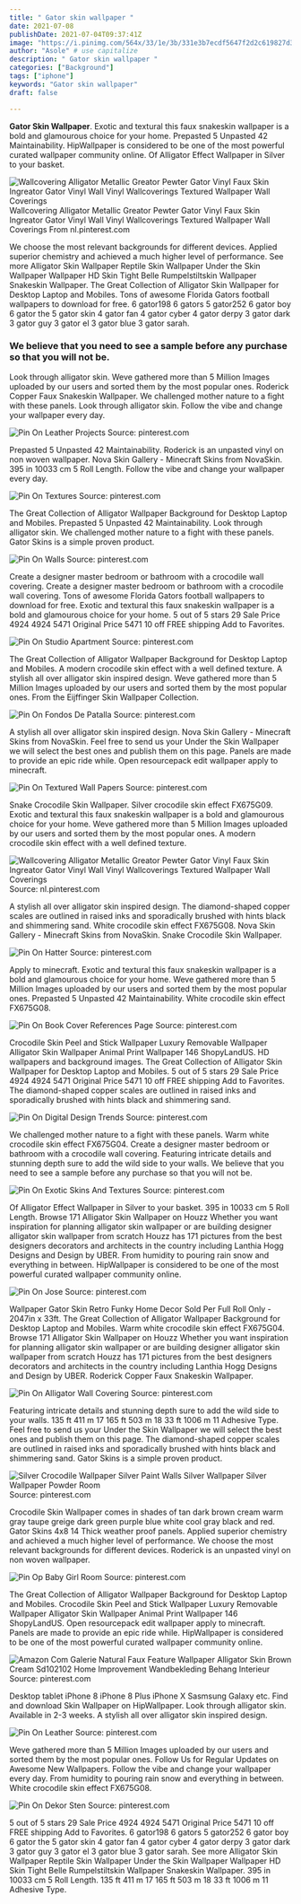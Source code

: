 ```yaml
---
title: " Gator skin wallpaper "
date: 2021-07-08
publishDate: 2021-07-04T09:37:41Z
image: "https://i.pinimg.com/564x/33/1e/3b/331e3b7ecdf5647f2d2c619827d3802b.jpg"
author: "Asole" # use capitalize
description: " Gator skin wallpaper "
categories: ["Background"]
tags: ["iphone"]
keywords: "Gator skin wallpaper"
draft: false

---
```



**Gator Skin Wallpaper**. Exotic and textural this faux snakeskin wallpaper is a bold and glamourous choice for your home. Prepasted 5 Unpasted 42 Maintainability. HipWallpaper is considered to be one of the most powerful curated wallpaper community online. Of Alligator Effect Wallpaper in Silver to your basket.

![Wallcovering Alligator Metallic Greator Pewter Gator Vinyl Faux Skin Ingreator Gator Vinyl Wall Vinyl Wallcoverings Textured Wallpaper Wall Coverings](https://i.pinimg.com/736x/1e/51/65/1e5165784c9a50c639d705997d9cc006.jpg "Wallcovering Alligator Metallic Greator Pewter Gator Vinyl Faux Skin Ingreator Gator Vinyl Wall Vinyl Wallcoverings Textured Wallpaper Wall Coverings")
Wallcovering Alligator Metallic Greator Pewter Gator Vinyl Faux Skin Ingreator Gator Vinyl Wall Vinyl Wallcoverings Textured Wallpaper Wall Coverings From nl.pinterest.com


We choose the most relevant backgrounds for different devices. Applied superior chemistry and achieved a much higher level of performance. See more Alligator Skin Wallpaper Reptile Skin Wallpaper Under the Skin Wallpaper Wallpaper HD Skin Tight Belle Rumpelstiltskin Wallpaper Snakeskin Wallpaper. The Great Collection of Alligator Skin Wallpaper for Desktop Laptop and Mobiles. Tons of awesome Florida Gators football wallpapers to download for free. 6 gator198 6 gators 5 gator252 6 gator boy 6 gator the 5 gator skin 4 gator fan 4 gator cyber 4 gator derpy 3 gator dark 3 gator guy 3 gator el 3 gator blue 3 gator sarah.

### We believe that you need to see a sample before any purchase so that you will not be.

Look through alligator skin. Weve gathered more than 5 Million Images uploaded by our users and sorted them by the most popular ones. Roderick Copper Faux Snakeskin Wallpaper. We challenged mother nature to a fight with these panels. Look through alligator skin. Follow the vibe and change your wallpaper every day.


![Pin On Leather Projects](https://i.pinimg.com/originals/f2/90/32/f29032ea5694fb496c9dad0646f7f704.jpg "Pin On Leather Projects")
Source: pinterest.com

Prepasted 5 Unpasted 42 Maintainability. Roderick is an unpasted vinyl on non woven wallpaper. Nova Skin Gallery - Minecraft Skins from NovaSkin. 395 in 10033 cm 5 Roll Length. Follow the vibe and change your wallpaper every day.

![Pin On Textures](https://i.pinimg.com/originals/42/0a/af/420aaff04dc43c5353784310480a401f.jpg "Pin On Textures")
Source: pinterest.com

The Great Collection of Alligator Wallpaper Background for Desktop Laptop and Mobiles. Prepasted 5 Unpasted 42 Maintainability. Look through alligator skin. We challenged mother nature to a fight with these panels. Gator Skins is a simple proven product.

![Pin On Walls](https://i.pinimg.com/originals/90/0d/81/900d81a9f9675701f5cd499dee7b7467.jpg "Pin On Walls")
Source: pinterest.com

Create a designer master bedroom or bathroom with a crocodile wall covering. Create a designer master bedroom or bathroom with a crocodile wall covering. Tons of awesome Florida Gators football wallpapers to download for free. Exotic and textural this faux snakeskin wallpaper is a bold and glamourous choice for your home. 5 out of 5 stars 29 Sale Price 4924 4924 5471 Original Price 5471 10 off FREE shipping Add to Favorites.

![Pin On Studio Apartment](https://i.pinimg.com/originals/6c/6d/2e/6c6d2e842bfd115593b33c4d6437d60e.jpg "Pin On Studio Apartment")
Source: pinterest.com

The Great Collection of Alligator Wallpaper Background for Desktop Laptop and Mobiles. A modern crocodile skin effect with a well defined texture. A stylish all over alligator skin inspired design. Weve gathered more than 5 Million Images uploaded by our users and sorted them by the most popular ones. From the Eijffinger Skin Wallpaper Collection.

![Pin On Fondos De Patalla](https://i.pinimg.com/originals/22/3c/1f/223c1f8b42999baca195849ecdfa63e8.jpg "Pin On Fondos De Patalla")
Source: pinterest.com

A stylish all over alligator skin inspired design. Nova Skin Gallery - Minecraft Skins from NovaSkin. Feel free to send us your Under the Skin Wallpaper we will select the best ones and publish them on this page. Panels are made to provide an epic ride while. Open resourcepack edit wallpaper apply to minecraft.

![Pin On Textured Wall Papers](https://i.pinimg.com/originals/4a/82/35/4a823549569bd86502d59775df3c2887.jpg "Pin On Textured Wall Papers")
Source: pinterest.com

Snake Crocodile Skin Wallpaper. Silver crocodile skin effect FX675G09. Exotic and textural this faux snakeskin wallpaper is a bold and glamourous choice for your home. Weve gathered more than 5 Million Images uploaded by our users and sorted them by the most popular ones. A modern crocodile skin effect with a well defined texture.

![Wallcovering Alligator Metallic Greator Pewter Gator Vinyl Faux Skin Ingreator Gator Vinyl Wall Vinyl Wallcoverings Textured Wallpaper Wall Coverings](https://i.pinimg.com/736x/1e/51/65/1e5165784c9a50c639d705997d9cc006.jpg "Wallcovering Alligator Metallic Greator Pewter Gator Vinyl Faux Skin Ingreator Gator Vinyl Wall Vinyl Wallcoverings Textured Wallpaper Wall Coverings")
Source: nl.pinterest.com

A stylish all over alligator skin inspired design. The diamond-shaped copper scales are outlined in raised inks and sporadically brushed with hints black and shimmering sand. White crocodile skin effect FX675G08. Nova Skin Gallery - Minecraft Skins from NovaSkin. Snake Crocodile Skin Wallpaper.

![Pin On Hatter](https://i.pinimg.com/originals/d2/08/7e/d2087ec45192bf31317addb5a015538c.jpg "Pin On Hatter")
Source: pinterest.com

Apply to minecraft. Exotic and textural this faux snakeskin wallpaper is a bold and glamourous choice for your home. Weve gathered more than 5 Million Images uploaded by our users and sorted them by the most popular ones. Prepasted 5 Unpasted 42 Maintainability. White crocodile skin effect FX675G08.

![Pin On Book Cover References Page](https://i.pinimg.com/originals/f4/81/6d/f4816d49fa8446fddcf0e26be070ca9f.jpg "Pin On Book Cover References Page")
Source: pinterest.com

Crocodile Skin Peel and Stick Wallpaper Luxury Removable Wallpaper Alligator Skin Wallpaper Animal Print Wallpaper 146 ShopyLandUS. HD wallpapers and background images. The Great Collection of Alligator Skin Wallpaper for Desktop Laptop and Mobiles. 5 out of 5 stars 29 Sale Price 4924 4924 5471 Original Price 5471 10 off FREE shipping Add to Favorites. The diamond-shaped copper scales are outlined in raised inks and sporadically brushed with hints black and shimmering sand.

![Pin On Digital Design Trends](https://i.pinimg.com/originals/23/d7/da/23d7da2476e104e6a03ad40a2d61ed3a.jpg "Pin On Digital Design Trends")
Source: pinterest.com

We challenged mother nature to a fight with these panels. Warm white crocodile skin effect FX675G04. Create a designer master bedroom or bathroom with a crocodile wall covering. Featuring intricate details and stunning depth sure to add the wild side to your walls. We believe that you need to see a sample before any purchase so that you will not be.

![Pin On Exotic Skins And Textures](https://i.pinimg.com/originals/16/42/f1/1642f185d1352d404882d929e1c81d89.jpg "Pin On Exotic Skins And Textures")
Source: pinterest.com

Of Alligator Effect Wallpaper in Silver to your basket. 395 in 10033 cm 5 Roll Length. Browse 171 Alligator Skin Wallpaper on Houzz Whether you want inspiration for planning alligator skin wallpaper or are building designer alligator skin wallpaper from scratch Houzz has 171 pictures from the best designers decorators and architects in the country including Lanthia Hogg Designs and Design by UBER. From humidity to pouring rain snow and everything in between. HipWallpaper is considered to be one of the most powerful curated wallpaper community online.

![Pin On Jose](https://i.pinimg.com/736x/94/6e/58/946e5867cdd35b88ab7d29fe017d4128.jpg "Pin On Jose")
Source: pinterest.com

Wallpaper Gator Skin Retro Funky Home Decor Sold Per Full Roll Only - 2047in x 33ft. The Great Collection of Alligator Wallpaper Background for Desktop Laptop and Mobiles. Warm white crocodile skin effect FX675G04. Browse 171 Alligator Skin Wallpaper on Houzz Whether you want inspiration for planning alligator skin wallpaper or are building designer alligator skin wallpaper from scratch Houzz has 171 pictures from the best designers decorators and architects in the country including Lanthia Hogg Designs and Design by UBER. Roderick Copper Faux Snakeskin Wallpaper.

![Pin On Alligator Wall Covering](https://i.pinimg.com/originals/66/fe/c3/66fec3b5f823e10fcd0fe17f0af2479c.jpg "Pin On Alligator Wall Covering")
Source: pinterest.com

Featuring intricate details and stunning depth sure to add the wild side to your walls. 135 ft 411 m 17 165 ft 503 m 18 33 ft 1006 m 11 Adhesive Type. Feel free to send us your Under the Skin Wallpaper we will select the best ones and publish them on this page. The diamond-shaped copper scales are outlined in raised inks and sporadically brushed with hints black and shimmering sand. Gator Skins is a simple proven product.

![Silver Crocodile Wallpaper Silver Paint Walls Silver Wallpaper Silver Wallpaper Powder Room](https://i.pinimg.com/originals/96/e9/f0/96e9f038fe27608d02545c80bad19296.jpg "Silver Crocodile Wallpaper Silver Paint Walls Silver Wallpaper Silver Wallpaper Powder Room")
Source: pinterest.com

Crocodile Skin Wallpaper comes in shades of tan dark brown cream warm gray taupe greige dark green purple blue white cool gray black and red. Gator Skins 4x8 14 Thick weather proof panels. Applied superior chemistry and achieved a much higher level of performance. We choose the most relevant backgrounds for different devices. Roderick is an unpasted vinyl on non woven wallpaper.

![Pin Op Baby Girl Room](https://i.pinimg.com/originals/8d/96/4e/8d964ee2d873c3bb4d4ca36b75e8dfa8.jpg "Pin Op Baby Girl Room")
Source: pinterest.com

The Great Collection of Alligator Wallpaper Background for Desktop Laptop and Mobiles. Crocodile Skin Peel and Stick Wallpaper Luxury Removable Wallpaper Alligator Skin Wallpaper Animal Print Wallpaper 146 ShopyLandUS. Open resourcepack edit wallpaper apply to minecraft. Panels are made to provide an epic ride while. HipWallpaper is considered to be one of the most powerful curated wallpaper community online.

![Amazon Com Galerie Natural Faux Feature Wallpaper Alligator Skin Brown Cream Sd102102 Home Improvement Wandbekleding Behang Interieur](https://i.pinimg.com/originals/b3/f3/5c/b3f35c5270a99c18ab38958078458f37.jpg "Amazon Com Galerie Natural Faux Feature Wallpaper Alligator Skin Brown Cream Sd102102 Home Improvement Wandbekleding Behang Interieur")
Source: pinterest.com

Desktop tablet iPhone 8 iPhone 8 Plus iPhone X Sasmsung Galaxy etc. Find and download Skin Wallpaper on HipWallpaper. Look through alligator skin. Available in 2-3 weeks. A stylish all over alligator skin inspired design.

![Pin On Leather](https://i.pinimg.com/originals/73/46/a7/7346a763fc5a4f7125b9cdbabb7645e8.jpg "Pin On Leather")
Source: pinterest.com

Weve gathered more than 5 Million Images uploaded by our users and sorted them by the most popular ones. Follow Us for Regular Updates on Awesome New Wallpapers. Follow the vibe and change your wallpaper every day. From humidity to pouring rain snow and everything in between. White crocodile skin effect FX675G08.

![Pin On Dekor Sten](https://i.pinimg.com/564x/33/1e/3b/331e3b7ecdf5647f2d2c619827d3802b.jpg "Pin On Dekor Sten")
Source: pinterest.com

5 out of 5 stars 29 Sale Price 4924 4924 5471 Original Price 5471 10 off FREE shipping Add to Favorites. 6 gator198 6 gators 5 gator252 6 gator boy 6 gator the 5 gator skin 4 gator fan 4 gator cyber 4 gator derpy 3 gator dark 3 gator guy 3 gator el 3 gator blue 3 gator sarah. See more Alligator Skin Wallpaper Reptile Skin Wallpaper Under the Skin Wallpaper Wallpaper HD Skin Tight Belle Rumpelstiltskin Wallpaper Snakeskin Wallpaper. 395 in 10033 cm 5 Roll Length. 135 ft 411 m 17 165 ft 503 m 18 33 ft 1006 m 11 Adhesive Type.

